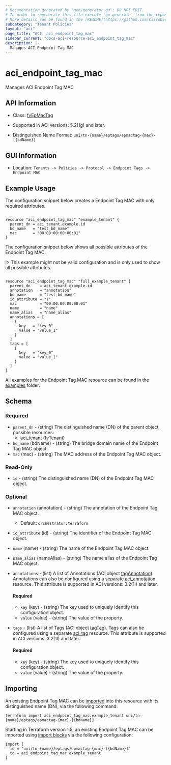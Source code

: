 ```yaml
---
# Documentation generated by "gen/generator.go"; DO NOT EDIT.
# In order to regenerate this file execute `go generate` from the repository root.
# More details can be found in the [README](https://github.com/CiscoDevNet/terraform-provider-aci/blob/master/README.md).
subcategory: "Tenant Policies"
layout: "aci"
page_title: "ACI: aci_endpoint_tag_mac"
sidebar_current: "docs-aci-resource-aci_endpoint_tag_mac"
description: |-
  Manages ACI Endpoint Tag MAC
---
```


# aci_endpoint_tag_mac #

Manages ACI Endpoint Tag MAC



## API Information ##

* Class: [fvEpMacTag](https://pubhub.devnetcloud.com/media/model-doc-latest/docs/app/index.html#/objects/fvEpMacTag/overview)

* Supported in ACI versions: 5.2(1g) and later.

* Distinguished Name Format: `uni/tn-{name}/eptags/epmactag-{mac}-[{bdName}]`

## GUI Information ##

* Location: `Tenants -> Policies -> Protocol -> Endpoint Tags -> Endpoint MAC`

## Example Usage ##

The configuration snippet below creates a Endpoint Tag MAC with only required attributes.

```hcl

resource "aci_endpoint_tag_mac" "example_tenant" {
  parent_dn = aci_tenant.example.id
  bd_name   = "test_bd_name"
  mac       = "00:00:00:00:00:01"
}

```
The configuration snippet below shows all possible attributes of the Endpoint Tag MAC.

!> This example might not be valid configuration and is only used to show all possible attributes.

```hcl

resource "aci_endpoint_tag_mac" "full_example_tenant" {
  parent_dn    = aci_tenant.example.id
  annotation   = "annotation"
  bd_name      = "test_bd_name"
  id_attribute = "1"
  mac          = "00:00:00:00:00:01"
  name         = "name"
  name_alias   = "name_alias"
  annotations = [
    {
      key   = "key_0"
      value = "value_1"
    }
  ]
  tags = [
    {
      key   = "key_0"
      value = "value_1"
    }
  ]
}

```

All examples for the Endpoint Tag MAC resource can be found in the [examples](https://github.com/CiscoDevNet/terraform-provider-aci/tree/master/examples/resources/aci_endpoint_tag_mac) folder.

## Schema ##

### Required ###

* `parent_dn` - (string) The distinguished name (DN) of the parent object, possible resources:
  - [aci_tenant](https://registry.terraform.io/providers/CiscoDevNet/aci/latest/docs/resources/tenant) ([fvTenant](https://pubhub.devnetcloud.com/media/model-doc-latest/docs/app/index.html#/objects/fvTenant/overview))
* `bd_name` (bdName) - (string) The bridge domain name of the Endpoint Tag MAC object.
* `mac` (mac) - (string) The MAC address of the Endpoint Tag MAC object.

### Read-Only ###

* `id` - (string) The distinguished name (DN) of the Endpoint Tag MAC object.

### Optional ###
  
* `annotation` (annotation) - (string) The annotation of the Endpoint Tag MAC object.
  - Default: `orchestrator:terraform`
* `id_attribute` (id) - (string) The identifier of the Endpoint Tag MAC object.
* `name` (name) - (string) The name of the Endpoint Tag MAC object.
* `name_alias` (nameAlias) - (string) The name alias of the Endpoint Tag MAC object.

* `annotations` - (list) A list of Annotations (ACI object [tagAnnotation](https://pubhub.devnetcloud.com/media/model-doc-latest/docs/app/index.html#/objects/tagAnnotation/overview)). Annotations can also be configured using a separate [aci_annotation](https://registry.terraform.io/providers/CiscoDevNet/aci/latest/docs/resources/annotation) resource. This attribute is supported in ACI versions: 3.2(1l) and later.
  
  #### Required ####
  
  * `key` (key) - (string) The key used to uniquely identify this configuration object.
  * `value` (value) - (string) The value of the property.

* `tags` - (list) A list of Tags (ACI object [tagTag](https://pubhub.devnetcloud.com/media/model-doc-latest/docs/app/index.html#/objects/tagTag/overview)). Tags can also be configured using a separate [aci_tag](https://registry.terraform.io/providers/CiscoDevNet/aci/latest/docs/resources/tag) resource. This attribute is supported in ACI versions: 3.2(1l) and later.
  
  #### Required ####
  
  * `key` (key) - (string) The key used to uniquely identify this configuration object.
  * `value` (value) - (string) The value of the property.

## Importing

An existing Endpoint Tag MAC can be [imported](https://www.terraform.io/docs/import/index.html) into this resource with its distinguished name (DN), via the following command:

```
terraform import aci_endpoint_tag_mac.example_tenant uni/tn-{name}/eptags/epmactag-{mac}-[{bdName}]
```

Starting in Terraform version 1.5, an existing Endpoint Tag MAC can be imported
using [import blocks](https://developer.hashicorp.com/terraform/language/import) via the following configuration:

```
import {
  id = "uni/tn-{name}/eptags/epmactag-{mac}-[{bdName}]"
  to = aci_endpoint_tag_mac.example_tenant
}
```
